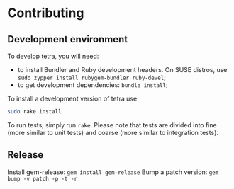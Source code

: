# Contributing

## Development environment

To develop tetra, you will need:

* to install Bundler and Ruby development headers. On SUSE distros, use `sudo zypper install rubygem-bundler ruby-devel`;
* to get development dependencies: `bundle install`;

To install a development version of tetra use:

```bash
sudo rake install
```

To run tests, simply run `rake`. Please note that tests are divided into fine (more similar to unit tests) and coarse (more similar to integration tests).

## Release

Install gem-release: `gem install gem-release`
Bump a patch version: `gem bump -v patch -p -t -r`
